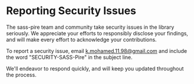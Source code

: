 # Reporting Security Issues

The sass-pire team and community take security issues in the library seriously. We appreciate your efforts to responsibly disclose your findings, and will make every effort to acknowledge your contributions.

To report a security issue, email [k.mohamed.11.98@gmail.com](mailto:k.mohamed.11.98@gmail.com) and include the word "SECURITY-SASS-Pire" in the subject line.

We'll endeavor to respond quickly, and will keep you updated throughout the process.